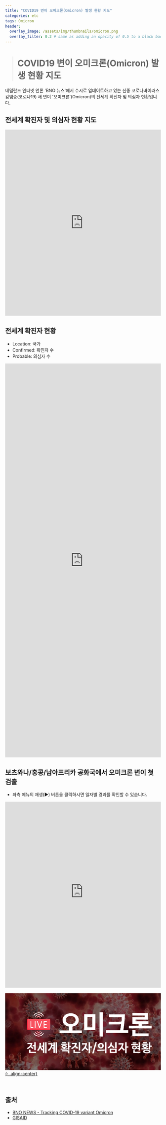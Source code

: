 ```yaml
---
title: "COVID19 변이 오미크론(Omicron) 발생 현황 지도"
categories: etc
tags: Omicron
header:
  overlay_image: /assets/img/thumbnails/omicron.png
  overlay_filter: 0.2 # same as adding an opacity of 0.5 to a black background
---
```


> # COVID19 변이 오미크론(Omicron) 발생 현황 지도

네덜란드 인터넷 언론 'BNO 뉴스'에서 수시로 업데이트하고 있는 신종 코로나바이러스 감염증(코로나19) 새 변이 '오미크론'(Omicron)의 전세계 확진자 및 의심자 현황입니다.

## 전세계 확진자 및 의심자 현황 지도

<iframe loading="lazy" src="https://www.google.com/maps/d/embed?mid=1lKX8ikHpKAkWCvuXn2g-CVW3OmHbN-k-" width="100%" height="600" frameborder="0" style="border:0" position="relative" overflow="hidden"></iframe>

<br>

## 전세계 확진자 현황

- Location: 국가
- Confirmed: 확진자 수
- Probable: 의심자 수

<iframe loading="lazy" src="https://docs.google.com/spreadsheets/u/0/d/e/2PACX-1vRi5YVV_L0XY-vORaD2h6-02bz9qfU6Kb-OovbmrvnvMi5zZSvqS-PPJybf0qgSWm2BLZlU6uFEjJPW/pubhtml/sheet?headers=false&amp;gid=2049345986&amp;range=A1:D28" width="100%" height="1270px" style="border:none;"></iframe>

<br>

## 보츠와나/홍콩/남아프리카 공화국에서 오미크론 변이 첫 검출

- 좌측 메뉴의 재생(▶) 버튼을 클릭하시면 일자별 경과를 확인할 수 있습니다.

<iframe title="Tree" src="https://phylodynamics2.pandemicprepardness.org/SARS-CoV-2/B11529" class="mb-3" style="border: none; width: 100%; height: 600px;"></iframe>

<br>

[![PNG](/assets/img/thumbnails/omicron.png){: .align-center}](https://wooiljeong.github.io/etc/omicron-map/)

<br>

## 출처

- [BNO NEWS - Tracking COVID-19 variant Omicron](https://bnonews.com/index.php/2021/11/omicron-tracker/)
- [GISAID](https://www.gisaid.org/hcov19-variants/)